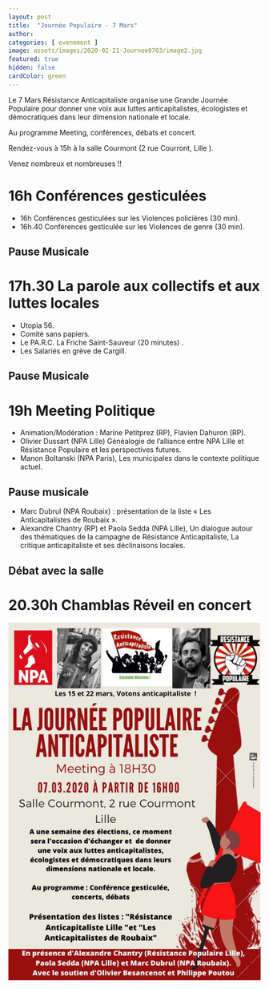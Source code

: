 ```yaml
---
layout: post
title:  "Journée Populaire - 7 Mars"
author: 
categories: [ evenement ]
image: assets/images/2020-02-21-Journee0703/image2.jpg
featured: true
hidden: false
cardColor: green
---
```


Le 7 Mars Résistance Anticapitaliste organise une Grande Journée Populaire pour donner une voix aux luttes anticapitalistes, écologistes et démocratiques dans leur dimension nationale et locale. 

Au programme Meeting, conférences, débats et concert. 

Rendez-vous à 15h à la salle Courmont (2 rue Courront, Lille ).

Venez nombreux et nombreuses !! 

# 16h Conférences gesticulées

- 16h Conférences gesticulées sur les Violences policières (30 min). 
- 16h.40 Conférences gesticulée sur les Violences de genre (30 min).

## Pause Musicale

# 17h.30 La parole aux collectifs et aux luttes locales

- Utopia 56.
- Comité sans papiers.
- Le PA.R.C. La Friche Saint-Sauveur (20 minutes) .
- Les Salariés en grève de Cargill.

## Pause Musicale

# 19h Meeting Politique

- Animation/Modération : Marine Petitprez (RP), Flavien Dahuron (RP).
- Olivier Dussart (NPA Lille) Généalogie de l’alliance entre NPA Lille et Résistance Populaire et les perspectives futures.
- Manon Boltanski (NPA Paris), Les municipales dans le contexte politique actuel.

## Pause musicale

- Marc Dubrul (NPA Roubaix) : présentation de la liste « Les Anticapitalistes de Roubaix ».
- Alexandre Chantry (RP) et Paola Sedda (NPA Lille), Un dialogue autour des thématiques de la campagne de Résistance Anticapitaliste, La critique anticapitaliste et ses déclinaisons locales.

## Débat avec la salle

# 20.30h Chamblas Réveil en concert

<div class="container-fluid">
	<div class="row">
		<div class="col-sm">
			<img src="/assets/images/posts/2020-02-21-Journee0703-tract.jpg">			
		</div>
    <!--
		<div class="col-sm">
			<img src="/assets/images/2020-02-16-Wazemmes/image3.jpg">			
		</div>
  -->
	</div>
</div>
